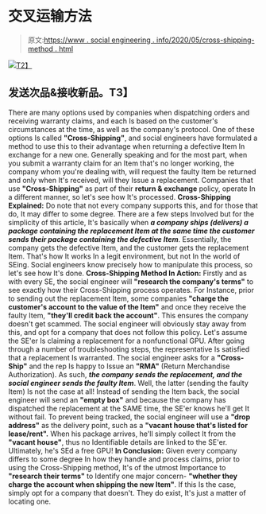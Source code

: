 # 交叉运输方法

> 原文:[https://www . social engineering . info/2020/05/cross-shipping-method . html](https://www.socialengineering.info/2020/05/cross-shipping-method.html)

[![](../Images/a3891869258214a27f4cb457f5f7907a.png)T2】](https://1.bp.blogspot.com/-jy_oqwoGRuE/XqrYk82tUXI/AAAAAAAAJsM/GstNjSGVmycANZCvrSePU9-5QLJEZB0nQCLcBGAsYHQ/s1600/Cross%2BShipping.%2Bwww.socialengineering.info.jpg)

## **发送次品&接收新品。T3】**

There are many options used by companies when dispatching orders and receiving warranty claims, and each Is based on the customer's circumstances at the time, as well as the company's protocol. One of these options Is called **"Cross-Shipping"**, and social engineers have formulated a method to use this to their advantage when returning a defective Item In exchange for a new one.
  Generally speaking and for the most part, when you submit a warranty claim for an Item that's no longer working, the company whom you're dealing with, will request the faulty Item be returned and only when It's received, will they Issue a replacement. Companies that use **"Cross-Shipping"** as part of their **return & exchange** policy, operate In a different manner, so let's see how It's processed.
  **Cross-Shipping Explained:**
  Do note that not every company supports this, and for those that do, It may differ to some degree. There are a few steps Involved but for the simplicity of this article, It's basically when ***a company ships (delivers) a package containing the replacement Item at the same time the customer sends their package containing the defective Item***. Essentially, the company gets the defective Item, and the customer gets the replacement Item. That's how It works In a legit environment, but not In the world of SEing. Social engineers know precisely how to manipulate this process, so let's see how It's done.
  **Cross-Shipping Method In Action:**
  Firstly and as with every SE, the social engineer will **"research the company's terms"** to see exactly how their Cross-Shipping process operates. For Instance, prior to sending out the replacement Item, some companies **"charge the customer's account to the value of the Item"** and once they receive the faulty Item, **"they'll credit back the account"**. This ensures the company doesn't get scammed. The social engineer will obviously stay away from this, and opt for a company that does not follow this policy.
  Let's assume the SE'er Is claiming a replacement for a nonfunctional GPU. After going through a number of troubleshooting steps, the representative Is satisfied that a replacement Is warranted. The social engineer asks for a **"Cross-Ship"** and the rep Is happy to Issue an **"RMA"** (Return Merchandise Authorization). As such, ***the company sends the replacement, and the social engineer sends the faulty Item***. Well, the latter (sending the faulty Item) Is not the case at all!
  Instead of sending the Item back, the social engineer will send an **"empty box"** and because the company has dispatched the replacement at the SAME time, the SE'er knows he'll get It without fail. To prevent being tracked, the social engineer will use a **"drop address"** as the delivery point, such as a **"vacant house that's listed for lease/rent".** When his package arrives, he'll simply collect It from the **"vacant house"**, thus no Identifiable details are linked to the SE'er. Ultimately, he's SEd a free GPU!
  **In Conclusion:**
  Given every company differs to some degree In how they handle and process claims, prior to using the Cross-Shipping method, It's of the utmost Importance to **"research their terms"** to Identify one major concern- **"whether they charge the account when shipping the new Item"**. If this Is the case, simply opt for a company that doesn't. They do exist, It's just a matter of locating one.